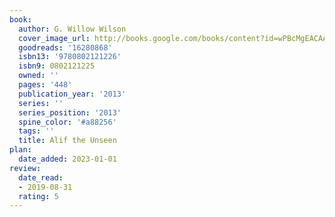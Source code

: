 ```yaml
---
book:
  author: G. Willow Wilson
  cover_image_url: http://books.google.com/books/content?id=wPBcMgEACAAJ&printsec=frontcover&img=1&zoom=1&source=gbs_api
  goodreads: '16280868'
  isbn13: '9780802121226'
  isbn9: 0802121225
  owned: ''
  pages: '448'
  publication_year: '2013'
  series: ''
  series_position: '2013'
  spine_color: '#a88256'
  tags: ''
  title: Alif the Unseen
plan:
  date_added: 2023-01-01
review:
  date_read:
  - 2019-08-31
  rating: 5
---
```

